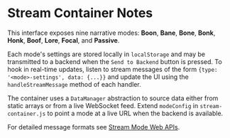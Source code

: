 # Stream Container Notes

This interface exposes nine narrative modes: **Boon**, **Bane**, **Bone**, **Bonk**, **Honk**, **Boof**, **Lore**, **Focal**, and **Passive**.

Each mode's settings are stored locally in `localStorage` and may be transmitted to a backend when the `Send to Backend` button is pressed. To hook in real-time updates, listen to stream messages of the form `{type: '<mode>-settings', data: {...}}` and update the UI using the `handleStreamMessage` method of each handler.

The container uses a `DataManager` abstraction to source data either from static arrays or from a live WebSocket feed. Extend `modeConfig` in `stream-container.js` to point a mode at a live URL when the backend is available.

For detailed message formats see [Stream Mode Web APIs](api/modes.md).

